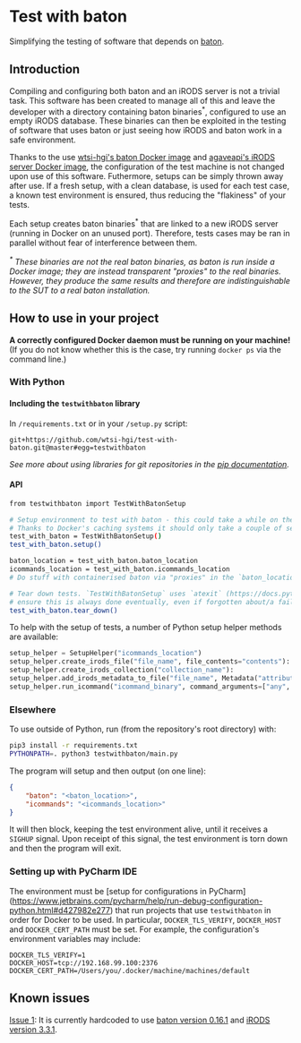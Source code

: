 # Test with baton
Simplifying the testing of software that depends on [baton](https://github.com/wtsi-npg/baton).


## Introduction
Compiling and configuring both baton and an iRODS server is not a trivial task. This software has been created to manage
all of this and leave the developer with a directory containing baton binaries<sup>*</sup>, configured to use an empty
iRODS database. These binaries can then be exploited in the testing of software that uses baton or just seeing how
iRODS and baton work in a safe environment.

Thanks to the use [wtsi-hgi's baton Docker image](https://github.com/wtsi-hgi/docker-baton) and
[agaveapi's iRODS server Docker image](https://hub.docker.com/r/agaveapi/irods/), the configuration of the test machine
is not changed upon use of this software. Futhermore, setups can be simply thrown away after use. If a fresh setup, with
a clean database, is used for each test case, a known test environment is ensured, thus reducing the "flakiness" of your
tests.

Each setup creates baton binaries<sup>*</sup> that are linked to a new iRODS server (running in Docker on an unused
port). Therefore, tests cases may be ran in parallel without fear of interference between them.

<i><sup>*</sup> These binaries are not the real baton binaries, as baton is run inside a Docker image; they are instead
transparent "proxies" to the real binaries. However, they produce the same results and therefore are indistinguishable
to the SUT to a real baton installation.</i>


## How to use in your project
**A correctly configured Docker daemon must be running on your machine!**
(If you do not know whether this is the case, try running `docker ps` via the command line.)


### With Python
#### Including the `testwithbaton` library
In ``/requirements.txt`` or in your ``/setup.py`` script:
```
git+https://github.com/wtsi-hgi/test-with-baton.git@master#egg=testwithbaton
```
*See more about using libraries for git repositories in the 
[pip documentation](https://pip.readthedocs.org/en/1.1/requirements.html#git).*

#### API
```bash
from testwithbaton import TestWithBatonSetup

# Setup environment to test with baton - this could take a while on the first run (anticipate up to 10 minutes)!
# Thanks to Docker's caching systems it should only take a couple of seconds after the first run
test_with_baton = TestWithBatonSetup()
test_with_baton.setup()

baton_location = test_with_baton.baton_location
icommands_location = test_with_baton.icommands_location
# Do stuff with containerised baton via "proxies" in the `baton_location` directory. Can also use icommands.

# Tear down tests. `TestWithBatonSetup` uses `atexit` (https://docs.python.org/3/library/atexit.html) in the attempt to
# ensure this is always done eventually, even if forgotten about/a failure occurs.
test_with_baton.tear_down()
```

To help with the setup of tests, a number of Python setup helper methods are available:
```python
setup_helper = SetupHelper("icommands_location")
setup_helper.create_irods_file("file_name", file_contents="contents"):
setup_helper.create_irods_collection("collection_name"):
setup_helper.add_irods_metadata_to_file("file_name", Metadata("attribute", "value"):
setup_helper.run_icommand("icommand_binary", command_arguments=["any", "arguments"], error_if_stdout=False)
```


### Elsewhere
To use outside of Python, run (from the repository's root directory) with:
```bash
pip3 install -r requirements.txt
PYTHONPATH=. python3 testwithbaton/main.py
``` 

The program will setup and then output (on one line):
```json
{
    "baton": "<baton_location>",
    "icommands": "<icommands_location>"
}
```

It will then block, keeping the test environment alive, until it receives a `SIGHUP` signal. Upon receipt of this
signal, the test environment is torn down and then the program will exit.


### Setting up with PyCharm IDE
The environment must be [setup for configurations in PyCharm]
(https://www.jetbrains.com/pycharm/help/run-debug-configuration-python.html#d427982e277) that run projects that use
`testwithbaton` in order for Docker to be used. In particular, `DOCKER_TLS_VERIFY`, `DOCKER_HOST` and `DOCKER_CERT_PATH`
must be set. For example, the configuration's environment variables may include:
```
DOCKER_TLS_VERIFY=1
DOCKER_HOST=tcp://192.168.99.100:2376
DOCKER_CERT_PATH=/Users/you/.docker/machine/machines/default
```


## Known issues
[Issue 1](https://github.com/wtsi-hgi/test-with-baton/issues/1): It is currently hardcoded to use
[baton version 0.16.1](https://github.com/wtsi-npg/baton/tree/release-0.16.1) and
[iRODS version 3.3.1](https://github.com/irods/irods-legacy).
